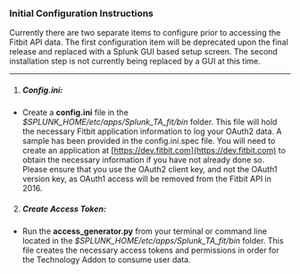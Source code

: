 ### Initial Configuration Instructions ###

Currently there are two separate items to configure prior to accessing the Fitbit API data. The first configuration item will be deprecated upon the final release and replaced with a Splunk GUI based setup screen. The second installation step is not currently being replaced by a GUI at this time.

---

1. ##### Config.ini: #####
- Create a __config.ini__ file in the _$SPLUNK_HOME/etc/apps/Splunk_TA_fit/bin_ folder. This file will hold the necessary Fitbit application information to log your OAuth2 data. A sample has been provided in the config.ini.spec file. You will need to create an application at [https://dev.fitbit.com](https://dev.fitbit.com) to obtain the necessary information if you have not already done so. Please ensure that you use the OAuth2 client key, and not the OAuth1 version key, as OAuth1 access will be removed from the Fitbit API in 2016.

2. ##### Create Access Token: #####
- Run the __access_generator.py__ from your terminal or command line located in the _$SPLUNK_HOME/etc/apps/Splunk_TA_fit/bin_ folder. This file creates the necessary access tokens and permissions in order for the Technology Addon to consume user data.